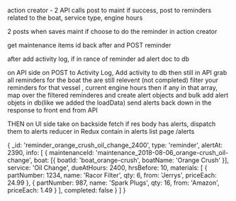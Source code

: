 action creator - 2 API calls
post to maint
if success, post to reminders
related to the boat, service type, engine hours

2 posts when saves maint if choose to do the reminder in action creator

get maintenance items id back after and POST reminder

after add activity log, if in rance of reminder ad alert doc to db

on API side on POST to Activity Log,
Add activity to db
then still in API grab all reminders for the boat the are still relevent (not completed)
filter your reminders for that vessel , current engine hours
then if any in that array, map over the filtered reminderes and create alert objects and bulk add alert objets in db(like we added the loadData)
send alerts back down in the response to front end from API

THEN on UI side take on backside fetch if res body has alerts, dispatch them to alerts reducer in Redux
contain in alerts list page /alerts

{
\_id: 'reminder_orange_crush_oil_change_2400',
type: 'reminder',
alertAt: 2390,
info: [
{
maintenanceId: 'maintenance_2018-08-06_orange-crush_oil-change',
boat: [{ boatId: 'boat_orange-crush', boatName: 'Orange Crush' }],
service: 'Oil Change',
dueAtHours: 2400,
hrsBefore: 10,
materials: [
{
partNumber: 1234,
name: 'Racor Filter',
qty: 6,
from: 'Jerrys',
priceEach: 24.99
},
{
partNumber: 987,
name: 'Spark Plugs',
qty: 16,
from: 'Amazon',
priceEach: 1.49
}
],
completed: false
}
]
}
